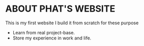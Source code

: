 # ABOUT PHAT'S WEBSITE

This is my first website
I build it from scratch for these purpose
* Learn from real project-base.
* Store my experience in work and life.

